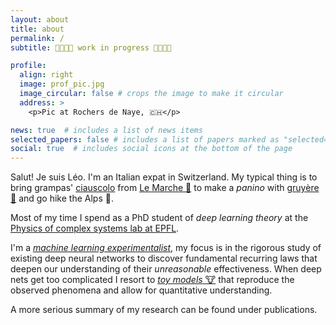```yaml
---
layout: about
title: about
permalink: /
subtitle: 👷🚧👷🚧 work in progress 👷🚧👷🚧

profile:
  align: right
  image: prof_pic.jpg
  image_circular: false # crops the image to make it circular
  address: >
    <p>Pic at Rochers de Naye, 🇨🇭</p>

news: true  # includes a list of news items
selected_papers: false # includes a list of papers marked as "selected={true}"
social: true  # includes social icons at the bottom of the page
---
```


Salut! Je suis Léo. I'm an Italian expat in Switzerland. My typical thing is to bring grampas' [ciauscolo](https://en.wikipedia.org/wiki/Ciauscolo) from [Le Marche :house_with_garden:](https://en.wikipedia.org/wiki/Marche) to 
make a _panino_ with [gruyère 🧀](https://en.wikipedia.org/wiki/Gruy%C3%A8re_cheese) and go hike the Alps 🌄. 

Most of my time I spend as a PhD student of *deep learning theory* at the [Physics of complex systems lab at EPFL](https://www.epfl.ch/labs/pcsl/).

I'm a [*machine learning experimentalist*](https://ml-eval.github.io/assets/pdf/science_ml_proposal_2am.pdf), my focus is in the rigorous study of existing deep neural networks to discover fundamental recurring laws that deepen our understanding of their _unreasonable_ effectiveness. When deep nets get too complicated I resort to [*toy models* 🐮](https://en.wikipedia.org/wiki/Spherical_cow) that reproduce the observed phenomena and allow for quantitative understanding.

A more serious summary of my research can be found under publications.

